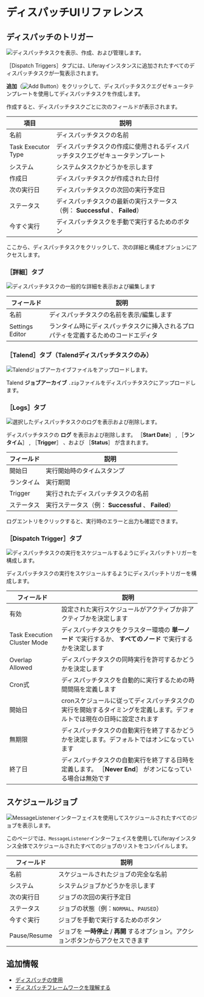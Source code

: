 # ディスパッチUIリファレンス

## ディスパッチのトリガー

![ディスパッチタスクを表示、作成、および管理します。](./dispatch-ui-reference/images/01.png)

［Dispatch Triggers］タブには、Liferayインスタンスに追加されたすべてのディスパッチタスクが一覧表示されます。

**追加**（![Add Button](../../../images/icon-add.png)）をクリックして、ディスパッチタスクエグゼキュータテンプレートを使用してディスパッチタスクを作成します。

作成すると、ディスパッチタスクごとに次のフィールドが表示されます。

| 項目                 | 説明                                            |
| ------------------ | --------------------------------------------- |
| 名前                 | ディスパッチタスクの名前                                  |
| Task Executor Type | ディスパッチタスクの作成に使用されるディスパッチタスクエグゼキュータテンプレート      |
| システム               | システムタスクかどうかを示します                              |
| 作成日                | ディスパッチタスクが作成された日付                             |
| 次の実行日              | ディスパッチタスクの次回の実行予定日                            |
| ステータス              | ディスパッチタスクの最新の実行ステータス（例： **Successful** 、 **Failed**） |
| 今すぐ実行              | ディスパッチタスクを手動で実行するためのボタン                       |

ここから、ディスパッチタスクをクリックして、次の詳細と構成オプションにアクセスします。

### ［詳細］タブ

![ディスパッチタスクの一般的な詳細を表示および編集します](./dispatch-ui-reference/images/02.png)

| フィールド           | 説明                                         |
| --------------- | ------------------------------------------ |
| 名前              | ディスパッチタスクの名前を表示/編集します                      |
| Settings Editor | ランタイム時にディスパッチタスクに挿入されるプロパティを定義するためのコードエディタ |

### ［Talend］タブ（Talendディスパッチタスクのみ）

![Talendジョブアーカイブファイルをアップロードします。](./dispatch-ui-reference/images/03.png)

Talend **ジョブアーカイブ** `.zip`ファイルをディスパッチタスクにアップロードします。

### ［Logs］タブ

![選択したディスパッチタスクのログを表示および削除します。 ](./dispatch-ui-reference/images/04.png)

ディスパッチタスクの **ログ** を表示および削除します。 ［**Start Date**］ , ［**ランタイム**］ , ［**Trigger**］ 、および ［**Status**］ が含まれます。

| フィールド   | 説明                               |
| ------- | -------------------------------- |
| 開始日     | 実行開始時のタイムスタンプ                    |
| ランタイム   | 実行期間                             |
| Trigger | 実行されたディスパッチタスクの名前                |
| ステータス   | 実行ステータス（例： **Successful** 、 **Failed**） |

ログエントリをクリックすると、実行時のエラーと出力も確認できます。

### ［Dispatch Trigger］タブ

![ディスパッチタスクの実行をスケジュールするようにディスパッチトリガーを構成します。](./dispatch-ui-reference/images/05.png)

ディスパッチタスクの実行をスケジュールするようにディスパッチトリガーを構成します。

| フィールド                       | 説明                                                             |
| --------------------------- | -------------------------------------------------------------- |
| 有効                          | 設定された実行スケジュールがアクティブか非アクティブかを決定します                              |
| Task Execution Cluster Mode | ディスパッチタスクをクラスター環境の **単一ノード** で実行するか、 **すべてのノード** で実行するかを決定します          |
| Overlap Allowed             | ディスパッチタスクの同時実行を許可するかどうかを決定します                                  |
| Cron式                       | ディスパッチタスクを自動的に実行するための時間間隔を定義します                                |
| 開始日                         | cronスケジュールに従ってディスパッチタスクの実行を開始するタイミングを定義します。デフォルトでは現在の日時に設定されます |
| 無期限                         | ディスパッチタスクの自動実行を終了するかどうかを決定します。デフォルトではオンになっています                 |
| 終了日                         | ディスパッチタスクの自動実行を終了する日時を定義します。 ［**Never End**］ がオンになっている場合は無効です     |

## スケジュールジョブ

![MessageListenerインターフェイスを使用してスケジュールされたすべてのジョブを表示します。](./dispatch-ui-reference/images/06.png)

このページでは、`MessageListener`インターフェイスを使用してLiferayインスタンス全体でスケジュールされたすべてのジョブのリストをコンパイルします。

| フィールド        | 説明                                        |
| ------------ | ----------------------------------------- |
| 名前           | スケジュールされたジョブの完全な名前                        |
| システム         | システムジョブかどうかを示します                          |
| 次の実行日        | ジョブの次回の実行予定日                              |
| ステータス        | ジョブの状態（例：`NORMAL`、`PAUSED`）               |
| 今すぐ実行        | ジョブを手動で実行するためのボタン                         |
| Pause/Resume | ジョブを **一時停止** / **再開** するオプション。アクションボタンからアクセスできます |

## 追加情報

* [ディスパッチの使用](./using-dispatch.md)
* [ディスパッチフレームワークを理解する](./understanding-the-dispatch-framework.md)
